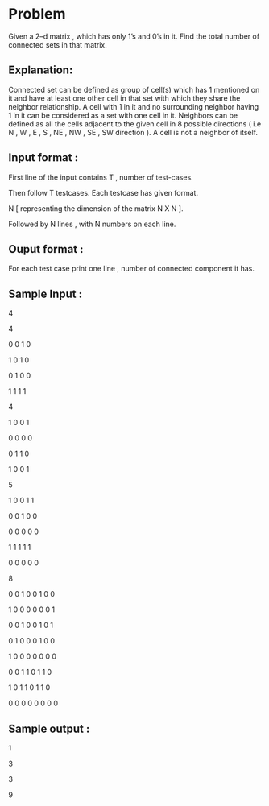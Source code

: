 # Problem
Given a 2–d matrix , which has only 1’s and 0’s in it. Find the total number of connected sets in that matrix.

##  Explanation:

Connected set can be defined as group of cell(s) which has 1 mentioned on it and have at least one other cell in that set with which they share the neighbor relationship. A cell with 1 in it and no surrounding neighbor having 1 in it can be considered as a set with one cell in it. Neighbors can be defined as all the cells adjacent to the given cell in 8 possible directions ( i.e N , W , E , S , NE , NW , SE , SW direction ). A cell is not a neighbor of itself.

## Input format :

First line of the input contains T , number of test-cases.

Then follow T testcases. Each testcase has given format.

N [ representing the dimension of the matrix N X N ].

Followed by N lines , with N numbers on each line.

## Ouput format :

For each test case print one line ,  number of connected component it has.

## Sample Input :

4

4

0 0 1 0

1 0 1 0

0 1 0 0

1 1 1 1

4

1 0 0 1

0 0 0 0

0 1 1 0

1 0 0 1

5

1 0 0 1 1

0 0 1 0 0

0 0 0 0 0

1 1 1 1 1

0 0 0 0 0

8

0 0 1 0 0 1 0 0

1 0 0 0 0 0 0 1

0 0 1 0 0 1 0 1

0 1 0 0 0 1 0 0

1 0 0 0 0 0 0 0

0 0 1 1 0 1 1 0

1 0 1 1 0 1 1 0

0 0 0 0 0 0 0 0

## Sample output :

1

3

3

9